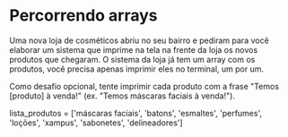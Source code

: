 # Percorrendo arrays

Uma nova loja de cosméticos abriu no seu bairro e pediram para você elaborar um sistema que imprime na tela na frente da loja os novos produtos que chegaram. O sistema da loja já tem um array com os produtos, você precisa apenas imprimir eles no terminal, um por um.

Como desafio opcional, tente imprimir cada produto com a frase "Temos [produto] à venda!" (ex. "Temos máscaras faciais à venda!"). 

lista_produtos = ['máscaras faciais', 'batons', 'esmaltes', 'perfumes', 'loções', 'xampus', 'sabonetes', 'delineadores'] 